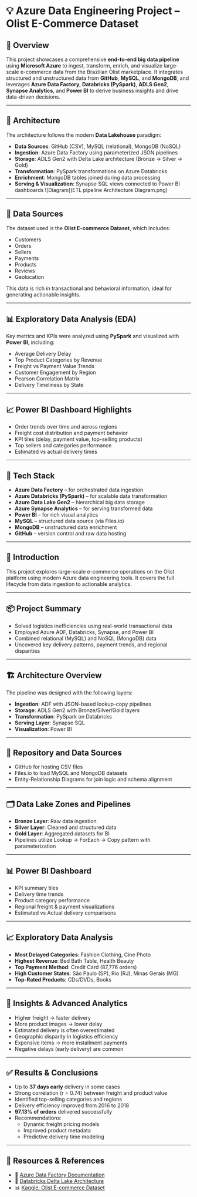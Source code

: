 
# 💡 Azure Data Engineering Project – Olist E-Commerce Dataset

## 📌 Overview

This project showcases a comprehensive **end-to-end big data pipeline** using **Microsoft Azure** to ingest, transform, enrich, and visualize large-scale e-commerce data from the Brazilian Olist marketplace. It integrates structured and unstructured data from **GitHub**, **MySQL**, and **MongoDB**, and leverages **Azure Data Factory**, **Databricks (PySpark)**, **ADLS Gen2**, **Synapse Analytics**, and **Power BI** to derive business insights and drive data-driven decisions.

---

## 🚀 Architecture

The architecture follows the modern **Data Lakehouse** paradigm:

- **Data Sources**: GitHub (CSV), MySQL (relational), MongoDB (NoSQL)
- **Ingestion**: Azure Data Factory using parameterized JSON pipelines
- **Storage**: ADLS Gen2 with Delta Lake architecture (Bronze → Silver → Gold)
- **Transformation**: PySpark transformations on Azure Databricks
- **Enrichment**: MongoDB tables joined during data processing
- **Serving & Visualization**: Synapse SQL views connected to Power BI dashboards
![Diagram](ETL pipeline Architecture Diagram.png)

---

## 📂 Data Sources

The dataset used is the **Olist E-commerce Dataset**, which includes:

- Customers  
- Orders  
- Sellers  
- Payments  
- Products  
- Reviews  
- Geolocation  

This data is rich in transactional and behavioral information, ideal for generating actionable insights.

---

## 📊 Exploratory Data Analysis (EDA)

Key metrics and KPIs were analyzed using **PySpark** and visualized with **Power BI**, including:

- Average Delivery Delay  
- Top Product Categories by Revenue  
- Freight vs Payment Value Trends  
- Customer Engagement by Region  
- Pearson Correlation Matrix  
- Delivery Timeliness by State  

---

## 📈 Power BI Dashboard Highlights

- Order trends over time and across regions  
- Freight cost distribution and payment behavior  
- KPI tiles (delay, payment value, top-selling products)  
- Top sellers and categories performance  
- Estimated vs actual delivery times  

---

## 🔐 Tech Stack

- **Azure Data Factory** – for orchestrated data ingestion  
- **Azure Databricks (PySpark)** – for scalable data transformation  
- **Azure Data Lake Gen2** – hierarchical big data storage  
- **Azure Synapse Analytics** – for serving transformed data  
- **Power BI** – for rich visual analytics  
- **MySQL** – structured data source (via Files.io)  
- **MongoDB** – unstructured data enrichment  
- **GitHub** – version control and raw data hosting  

---


## 📌 Introduction

This project explores large-scale e-commerce operations on the Olist platform using modern Azure data engineering tools. It covers the full lifecycle from data ingestion to actionable analytics.

---

## 📦 Project Summary

- Solved logistics inefficiencies using real-world transactional data  
- Employed Azure ADF, Databricks, Synapse, and Power BI  
- Combined relational (MySQL) and NoSQL (MongoDB) data  
- Uncovered key delivery patterns, payment trends, and regional disparities  

---

## 🏗️ Architecture Overview

The pipeline was designed with the following layers:

- **Ingestion**: ADF with JSON-based lookup-copy pipelines  
- **Storage**: ADLS Gen2 with Bronze/Silver/Gold layers  
- **Transformation**: PySpark on Databricks  
- **Serving Layer**: Synapse SQL  
- **Visualization**: Power BI  

---

## 🔗 Repository and Data Sources

- GitHub for hosting CSV files  
- Files.io to load MySQL and MongoDB datasets  
- Entity-Relationship Diagrams for join logic and schema alignment  

---

## 🗂️ Data Lake Zones and Pipelines

- **Bronze Layer**: Raw data ingestion  
- **Silver Layer**: Cleaned and structured data  
- **Gold Layer**: Aggregated datasets for BI  
- Pipelines utilize Lookup → ForEach → Copy pattern with parameterization  

---

## 📊 Power BI Dashboard

- KPI summary tiles  
- Delivery time trends  
- Product category performance  
- Regional freight & payment visualizations  
- Estimated vs Actual delivery comparisons  

---

## 📈 Exploratory Data Analysis

- **Most Delayed Categories**: Fashion Clothing, Cine Photo  
- **Highest Revenue**: Bed Bath Table, Health Beauty  
- **Top Payment Method**: Credit Card (87,776 orders)  
- **High Customer States**: São Paulo (SP), Rio (RJ), Minas Gerais (MG)  
- **Top-Rated Products**: CDs/DVDs, Books  

---

## 🔬 Insights & Advanced Analytics

- Higher freight → faster delivery  
- More product images → lower delay  
- Estimated delivery is often overestimated  
- Geographic disparity in logistics efficiency  
- Expensive items → more installment payments  
- Negative delays (early delivery) are common  

---

## ✅ Results & Conclusions

- Up to **37 days early** delivery in some cases  
- Strong correlation (r = 0.74) between freight and product value  
- Identified top-selling categories and regions  
- Delivery efficiency improved from 2016 to 2018  
- **97.13% of orders** delivered successfully  
- Recommendations:  
  - Dynamic freight pricing models  
  - Improved product metadata  
  - Predictive delivery time modeling  

---

## 🔗 Resources & References

- 📘 [Azure Data Factory Documentation](https://learn.microsoft.com/en-us/azure/data-factory/introduction)  
- 🧱 [Databricks Delta Lake Architecture](https://www.databricks.com/delta)  
- 📊 [Kaggle: Olist E-commerce Dataset](https://www.kaggle.com/datasets/olistbr/brazilian-ecommerce)  
